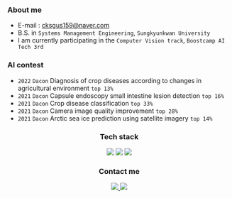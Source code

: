### About me
- E-mail : cksgus159@naver.com
- B.S. in `Systems Management Engineering`, `Sungkyunkwan University` <br>
- I am currently participating in the `Computer Vision track`, `Boostcamp AI Tech 3rd` <br>

### AI contest
- `2022` `Dacon` Diagnosis of crop diseases according to changes in agricultural environment `top 13%` <br>
- `2021` `Dacon` Capsule endoscopy small intestine lesion detection `top 16%` <br>
- `2021` `Dacon` Crop disease classification `top 33%` <br>
- `2021` `Dacon` Camera image quality improvement `top 28%` <br>
- `2021` `Dacon` Arctic sea ice prediction using satellite imagery `top 14%` <br>

<div align="center"> <h3> Tech stack </h3>
<img src="https://img.shields.io/badge/Python-3776AB?style=flat-plastic&logo=Python&logoColor=white"/>
<img src="https://img.shields.io/badge/Pytorch-EE4C2C?style=flat-plastic&logo=Pytorch&logoColor=white"/>
<img src="https://img.shields.io/badge/Wandb-FFBE00?style=flat-plastic&logo=Weightsandbiases&logoColor=white"/>
</div>

<div align="center"> <h3> Contact me </h3>
<a href="mailto:idw960510@gmail.com"><img src="https://img.shields.io/badge/Gmail-EA4335?style=flat-square&logo=Gmail&logoColor=white&link=idw960510@gmail.com"/> </a>
<a href="mailto:cksgus159@naver.com"><img src="https://img.shields.io/badge/Naver-03C75A?style=flat-square&logo=Naver&logoColor=white&link=cksgus159@naver.com"/> </a>
</div>
